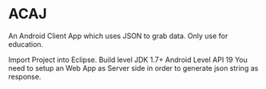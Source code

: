 ACAJ
====

An Android Client App which uses JSON to grab data.
Only use for education.

Import Project into Eclipse.
Build level JDK 1.7+
Android Level API 19
You need to setup an Web App as Server side in order to generate json string as response.
